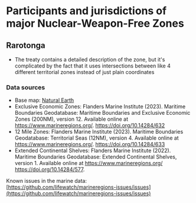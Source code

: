 # Participants and jurisdictions of major Nuclear-Weapon-Free Zones

## Rarotonga

- The treaty contains a detailed description of the zone, but it's complicated by the fact that it uses intersections between like 4 different territorial zones instead of just plain coordinates

### Data sources

- Base map: [Natural Earth](https://www.naturalearthdata.com/downloads/50m-cultural-vectors/50m-admin-0-details/)
- Exclusive Economic Zones: Flanders Marine Institute (2023). Maritime Boundaries Geodatabase: Maritime Boundaries and Exclusive Economic Zones (200NM), version 12. Available online at https://www.marineregions.org/. https://doi.org/10.14284/632
- 12 Mile Zones: Flanders Marine Institute (2023). Maritime Boundaries Geodatabase: Territorial Seas (12NM), version 4. Available online at https://www.marineregions.org/. https://doi.org/10.14284/633
- Extended Continental Shelves: Flanders Marine Institute (2022). Maritime Boundaries Geodatabase: Extended Continental Shelves, version 1. Available online at https://www.marineregions.org/ https://doi.org/10.14284/577.

Known issues in the marine data: [https://github.com/lifewatch/marineregions-issues/issues](https://github.com/lifewatch/marineregions-issues/issues)
